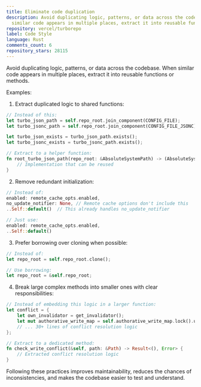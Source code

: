 ```yaml
---
title: Eliminate code duplication
description: Avoid duplicating logic, patterns, or data across the codebase. When
  similar code appears in multiple places, extract it into reusable functions or methods.
repository: vercel/turborepo
label: Code Style
language: Rust
comments_count: 6
repository_stars: 28115
---
```


Avoid duplicating logic, patterns, or data across the codebase. When similar code appears in multiple places, extract it into reusable functions or methods.

Examples:

1. Extract duplicated logic to shared functions:
```rust
// Instead of this:
let turbo_json_path = self.repo_root.join_component(CONFIG_FILE);
let turbo_jsonc_path = self.repo_root.join_component(CONFIG_FILE_JSONC);

let turbo_json_exists = turbo_json_path.exists();
let turbo_jsonc_exists = turbo_jsonc_path.exists();

// Extract to a helper function:
fn root_turbo_json_path(repo_root: &AbsoluteSystemPath) -> (AbsoluteSystemPathBuf, bool) {
    // Implementation that can be reused
}
```

2. Remove redundant initialization:
```rust
// Instead of:
enabled: remote_cache_opts.enabled,
no_update_notifier: None, // Remote cache options don't include this
..Self::default()  // This already handles no_update_notifier

// Just use:
enabled: remote_cache_opts.enabled,
..Self::default()
```

3. Prefer borrowing over cloning when possible:
```rust
// Instead of:
let repo_root = self.repo_root.clone();

// Use borrowing:
let repo_root = &self.repo_root;
```

4. Break large complex methods into smaller ones with clear responsibilities:
```rust
// Instead of embedding this logic in a larger function:
let conflict = {
    let own_invalidator = get_invalidator();
    let mut authorative_write_map = self.authorative_write_map.lock().unwrap();
    // ... 30+ lines of conflict resolution logic
};

// Extract to a dedicated method:
fn check_write_conflict(&self, path: &Path) -> Result<(), Error> {
    // Extracted conflict resolution logic
}
```

Following these practices improves maintainability, reduces the chances of inconsistencies, and makes the codebase easier to test and understand.